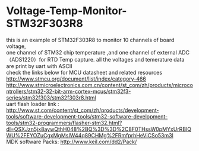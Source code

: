 # Voltage-Temp-Monitor-STM32F303R8  
this is an example of STM32F303R8 to monitor 10 channels of board voltage,  
one channel of STM32 chip temperature ,and one channel of external ADC （ADS1220）for RTD Temp capture.
all the voltages and temerature data are print by uart with ASCII  
check the links below for  MCU datasheet and related resources   
http://www.stmcu.org/document/list/index/category-466  
http://www.stmicroelectronics.com.cn/content/st_com/zh/products/microcontrollers/stm32-32-bit-arm-cortex-mcus/stm32f3-series/stm32f303/stm32f303r8.html  
uart flash loader link :  
http://www.st.com/content/st_com/zh/products/development-tools/software-development-tools/stm32-software-development-tools/stm32-programmers/flasher-stm32.html?dl=QSXJzn5jx8aywQthH048%2BQ%3D%3D%2C8F0THssW0pMYxUrRBlQWU%2FEYOZuCgxMgMsIW44q89CHMg%2FRmfprhHeViCSo53m3l    
MDK software Packs:
http://www.keil.com/dd2/Pack/

